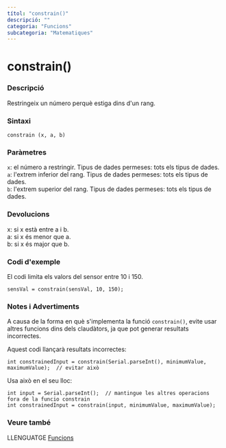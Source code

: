 ```yaml
---
títol: "constrain()"
descripció: ""
categoria: "Funcions"
subcategoria: "Matematiques"
---
```


# constrain()

### Descripció

Restringeix un número perquè estiga dins d'un rang.

### Sintaxi

`constrain (x, a, b)`

### Paràmetres

`x`: el número a restringir. Tipus de dades permeses: tots els tipus de dades.  
`a`: l'extrem inferior del rang. Tipus de dades permeses: tots els tipus de dades.  
`b`: l'extrem superior del rang. Tipus de dades permeses: tots els tipus de dades.

### Devolucions

x: si x està entre a i b.  
a: si x és menor que a.  
b: si x és major que b.

### Codi d'exemple

El codi limita els valors del sensor entre 10 i 150.

`sensVal = constrain(sensVal, 10, 150);  `

### Notes i Advertiments

A causa de la forma en què s'implementa la funció `constrain()`, evite usar altres funcions dins dels claudàtors, ja que pot generar resultats incorrectes.

Aquest codi llançarà resultats incorrectes:

```
int constrainedInput = constrain(Serial.parseInt(), minimumValue, maximumValue);  // evitar això
```

Usa això en el seu lloc:

```
int input = Serial.parseInt();  // mantingue les altres operacions fora de la funcio constrain
int constrainedInput = constrain(input, minimumValue, maximumValue);
```
### Veure també

LLENGUATGE [Funcions](../../Funcions.md)

